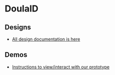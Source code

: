 # DoulaID

## Designs
* [All design documentation is here](./DESIGN.md)

## Demos
* [Instructions to view/interact with our prototype](./DEMO.md)
